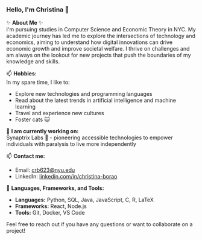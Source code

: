 ### Hello, I'm Christina 👋

✨ **About Me** ✨  
I'm pursuing studies in Computer Science and Economic Theory in NYC. My academic journey has led me to explore the intersections of technology and economics, aiming to understand how digital innovations can drive economic growth and improve societal welfare. I thrive on challenges and am always on the lookout for new projects that push the boundaries of my knowledge and skills.

📫 **Hobbies:**  
In my spare time, I like to:
- Explore new technologies and programming languages
- Read about the latest trends in artificial intelligence and machine learning
- Travel and experience new cultures
- Foster cats 🐱 

🚀 **I am currently working on:**  
Synaptrix Labs 🧠 - pioneering accessible technologies to empower individuals with paralysis to live more independently

📫 **Contact me:**  
- Email: [crb623@nyu.edu](mailto:crb623@nyu.edu)
- LinkedIn: [linkedin.com/in/christina-borao](http://linkedin.com/in/christina-borao)


🔭 **Languages, Frameworks, and Tools:**  
- **Languages:** Python, SQL, Java, JavaScript, C, R, LaTeX
- **Frameworks:** React, Node.js
- **Tools:** Git, Docker, VS Code

Feel free to reach out if you have any questions or want to collaborate on a project!

<!--
**crb623/crb623** is a ✨ _special_ ✨ repository because its `README.md` (this file) appears on your GitHub profile.

Here are some ideas to get you started:

- 🔭 I’m currently working on ...
- 🌱 I’m currently learning ...
- 👯 I’m looking to collaborate on ...
- 🤔 I’m looking for help with ...
- 💬 Ask me about ...
- 📫 How to reach me: ...
- 😄 Pronouns: ...
- ⚡ Fun fact: ...
-->
